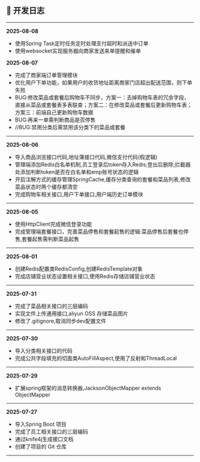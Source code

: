 ## 📝 开发日志

---
**2025-08-08**
*   使用Spring Task定时任务定时处理支付超时和派送中订单
*   使用websocket实现服务器向商家发送来单提醒和催单

**2025-08-07**
*   完成了商家端订单管理模块
*   优化用户下单功能，如果用户的收货地址距离商家门店超出配送范围，则下单失败
*   BUG:修改菜品或套餐后购物车不同步，方案一：去掉购物车表的冗余字段，直接从菜品或套餐表多表联查；方案二：在修改菜品或套餐后更新购物车表；方案三：前端自己更新购物车数据
*   BUG:再来一单需判断商品是否停售
*   //BUG:禁用分类后需禁用该分类下的菜品或套餐
---
**2025-08-06**
*   导入商品浏览接口代码,地址簿接口代码,微信支付代码(假逻辑)
*   管理端添加Redis白名单机制,员工登录后token存入Redis;登出后删除;拦截器处添加判断token是否在白名单和emp账号状态的逻辑
*   开启注解方式的缓存管理SpringCache,缓存分类查询的套餐和菜品列表,修改菜品状态时两个缓存都清空
*   完成购物车相关接口,用户下单接口,用户端历史订单模块
---
**2025-08-05**
*   使用HttpClient完成微信登录功能
*   完成管理端套餐接口，完善菜品停售和套餐起售的逻辑:菜品停售后套餐也停售,套餐起售需判断菜品起售
---

**2025-08-01**
*   创建Redis配置类RedisConfig,创建RedisTemplate对象
*   完成店铺营业状态设置相关接口,使用Redis存储店铺营业状态
---
**2025-07-31**
*   完成了菜品相关接口的三层编码
*   实现文件上传通用接口,aliyun OSS 存储菜品图片
*   修改了.gitignore,取消同步dev配置文件

---
**2025-07-30**
*   导入分类相关接口的代码
*   完成公共字段填充的切面类AutoFillAspect,使用了反射和ThreadLocal

---
**2025-07-29**
*   扩展spring框架的消息转换器,JacksonObjectMapper extends ObjectMapper

---
**2025-07-27**
*   导入Spring Boot 项目
*   完成了员工相关接口的三层编码
*   通过knife4j生成接口文档
*   创建了项目的 Git 仓库

---
